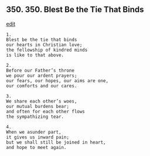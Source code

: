 
## 350.  350. Blest Be the Tie That Binds
[edit](https://docs.google.com/document/d/17B6TmoX_z1YiuDZI6ZvUx7j8hsR%2DQY%2DU/edit?mode=html)






    1.
    Blest be the tie that binds
    our hearts in Christian love;
    the fellowship of kindred minds
    is like to that above.

    2.
    Before our Father’s throne
    we pour our ardent prayers;
    our fears, our hopes, our aims are one,
    our comforts and our cares.

    3.
    We share each other’s woes,
    our mutual burdens bear;
    and often for each other flows
    the sympathizing tear.

    4.
    When we asunder part,
    it gives us inward pain;
    but we shall still be joined in heart,
    and hope to meet again.
